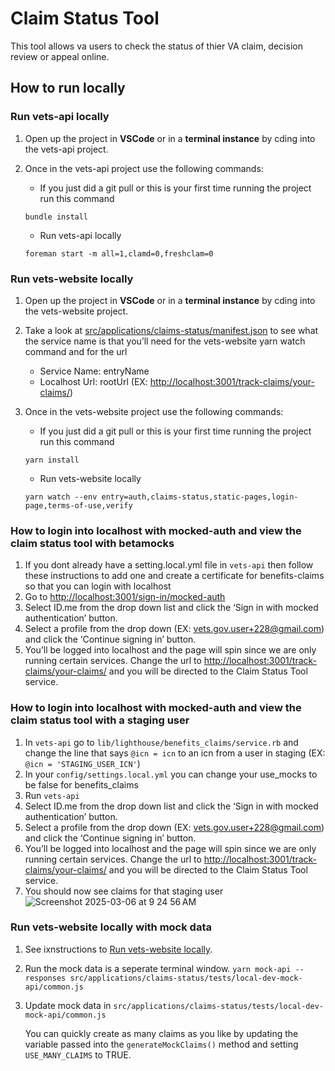 # Claim Status Tool

This tool allows va users to check the status of thier VA claim, decision review or appeal online.

## How to run locally

### Run vets-api locally

1. Open up the project in **VSCode** or in a **terminal instance** by cding into the vets-api project.
2. Once in the vets-api project use the following commands:

   - If you just did a git pull or this is your first time running the project run this command

   ```code block
   bundle install
   ```

   - Run vets-api locally

   ```code block
   foreman start -m all=1,clamd=0,freshclam=0
   ```

### Run vets-website locally

1. Open up the project in **VSCode** or in a **terminal instance** by cding into the vets-website project.
2. Take a look at [src/applications/claims-status/manifest.json](https://github.com/department-of-veterans-affairs/vets-website/blob/main/src/applications/claims-status/manifest.json) to see what the service name is that you’ll need for the vets-website yarn watch command and for the url

   - Service Name: entryName
   - Localhost Url: rootUrl (EX: <http://localhost:3001/track-claims/your-claims/>)

3. Once in the vets-website project use the following commands:

   - If you just did a git pull or this is your first time running the project run this command

   ```code block
   yarn install
   ```

   - Run vets-website locally

   ```code block
   yarn watch --env entry=auth,claims-status,static-pages,login-page,terms-of-use,verify
   ```

### How to login into localhost with mocked-auth and view the claim status tool with betamocks

1. If you dont already have a setting.local.yml file in `vets-api` then follow these instructions to add one and create a certificate for benefits-claims so that you can login with localhost
2. Go to <http://localhost:3001/sign-in/mocked-auth>
3. Select ID.me from the drop down list and click the ‘Sign in with mocked authentication’ button.
4. Select a profile from the drop down (EX: vets.gov.user+228@gmail.com) and click the ‘Continue signing in’ button.
5. You’ll be logged into localhost and the page will spin since we are only running certain services. Change the url to <http://localhost:3001/track-claims/your-claims/> and you will be directed to the Claim Status Tool service.

### How to login into localhost with mocked-auth and view the claim status tool with a staging user

1. In `vets-api` go to `lib/lighthouse/benefits_claims/service.rb` and change the line that says `@icn = icn` to an icn from a user in staging (EX: `@icn = 'STAGING_USER_ICN'`)
2. In your `config/settings.local.yml` you can change your use_mocks to be false for benefits_claims
3. Run `vets-api`
4. Select ID.me from the drop down list and click the ‘Sign in with mocked authentication’ button.
5. Select a profile from the drop down (EX: vets.gov.user+228@gmail.com) and click the ‘Continue signing in’ button.
6. You’ll be logged into localhost and the page will spin since we are only running certain services. Change the url to <http://localhost:3001/track-claims/your-claims/> and you will be directed to the Claim Status Tool service.
7. You should now see claims for that staging user ![Screenshot 2025-03-06 at 9 24 56 AM](https://github.com/user-attachments/assets/034e484d-a455-4d76-a845-a79096954c62)

### Run vets-website locally with mock data
1. See ixnstructions to [Run vets-website locally](#run-vets-website-locally).
2. Run the mock data is a seperate terminal window. 
    `yarn mock-api --responses src/applications/claims-status/tests/local-dev-mock-api/common.js`
3. Update mock data in `src/applications/claims-status/tests/local-dev-mock-api/common.js`
   
   You can quickly create as many claims as you like by updating the variable passed into the `generateMockClaims()` method and setting `USE_MANY_CLAIMS` to TRUE. 